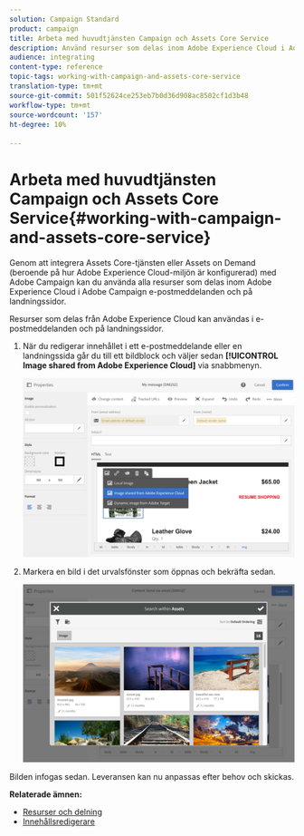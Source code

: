 ```yaml
---
solution: Campaign Standard
product: campaign
title: Arbeta med huvudtjänsten Campaign och Assets Core Service
description: Använd resurser som delas inom Adobe Experience Cloud i Adobe Campaign-meddelanden och på landningssidor tack vare integreringen av bastjänsterna i Assets.
audience: integrating
content-type: reference
topic-tags: working-with-campaign-and-assets-core-service
translation-type: tm+mt
source-git-commit: 501f52624ce253eb7b0d36d908ac8502cf1d3b48
workflow-type: tm+mt
source-wordcount: '157'
ht-degree: 10%

---
```



# Arbeta med huvudtjänsten Campaign och Assets Core Service{#working-with-campaign-and-assets-core-service}

Genom att integrera Assets Core-tjänsten eller Assets on Demand (beroende på hur Adobe Experience Cloud-miljön är konfigurerad) med Adobe Campaign kan du använda alla resurser som delas inom Adobe Experience Cloud i Adobe Campaign e-postmeddelanden och på landningssidor.

Resurser som delas från Adobe Experience Cloud kan användas i e-postmeddelanden och på landningssidor.

1. När du redigerar innehållet i ett e-postmeddelande eller en landningssida går du till ett bildblock och väljer sedan **[!UICONTROL Image shared from Adobe Experience Cloud]** via snabbmenyn.

   ![](assets/dam_insert_image_dce.png)

1. Markera en bild i det urvalsfönster som öppnas och bekräfta sedan.

   ![](assets/dam_shared_image_selection.png)

Bilden infogas sedan. Leveransen kan nu anpassas efter behov och skickas.

**Relaterade ämnen:**

* [Resurser och delning](https://docs.adobe.com/content/help/en/core-services/interface/assets/experience-cloud-assets.html)
* [Innehållsredigerare](../../designing/using/personalization.md#example-email-personalization)

